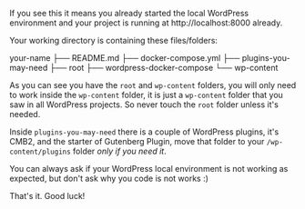
If you see this it means you already started the local WordPress environment
and your project is running at http://localhost:8000 already.

Your working directory is containing these files/folders:

your-name
├── README.md
├── docker-compose.yml
├── plugins-you-may-need
├── root
├── wordpress-docker-compose
└── wp-content

As you can see you have the `root` and `wp-content` folders, you will only need to work inside the `wp-content` folder, it is just a `wp-content` folder that you saw in all WordPress projects. So never touch the `root` folder unless it's needed.

Inside `plugins-you-may-need` there is a couple of WordPress plugins, it's CMB2, and the starter of Gutenberg Plugin,
move that folder to your `/wp-content/plugins` folder *only if you need it*.


You can always ask if your WordPress local environment is not working as expected, but don't ask why you code is not works :)



That's it. Good luck!
